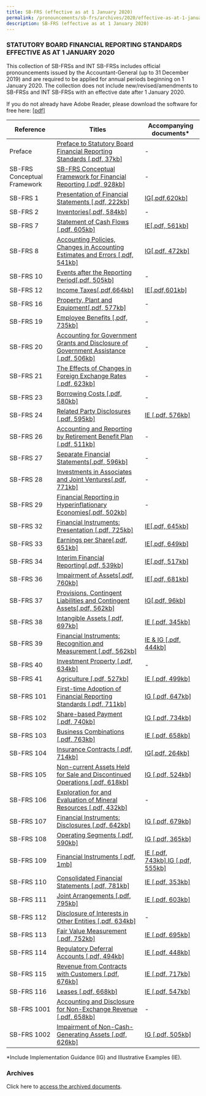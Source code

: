 ```yaml
---
title: SB-FRS (effective as at 1 January 2020)
permalink: /pronouncements/sb-frs/archives/2020/effective-as-at-1-january-2020/
description: SB-FRS (effective as at 1 January 2020)
---
```

### STATUTORY BOARD FINANCIAL REPORTING STANDARDS EFFECTIVE AS AT 1 JANUARY 2020

This collection of SB-FRSs and INT SB-FRSs includes official pronouncements issued by the Accountant-General (up to 31 December 2019) and are required to be applied for annual periods beginning on 1 January 2020. The collection does not include new/revised/amendments to SB-FRSs and INT SB-FRSs with an effective date after 1 January 2020.

If you do not already have Adobe Reader, please download the software for free here: [\[pdf\]](http://www.adobe.com/products/acrobat/readstep2.html)



| Reference | Titles | Accompanying documents\* |
| -------- | -------- | -------- |
| Preface | [Preface to Statutory Board Financial Reporting Standards [.pdf, 37kb]](/files/Docs/Default%20Source/Sb%20Frs/Effective%20As%20At%201%20January%202020/preface-to-statutory-board-financial-reporting-standards.pdf) | - |
| SB-FRS Conceptual Framework | [SB-FRS Conceptual Framework for Financial Reporting [.pdf, 928kb]](/files/Docs/Default%20Source/Sb%20Frs%20Conceptual%20Framework/sb-frs-conceptual-framework-2020.pdf) | - |
| SB-FRS 1 | [Presentation of Financial Statements [.pdf, 222kb]](/files/Docs/Default%20Source/Sb%20Frs/Effective%20As%20At%201%20January%202020/sb-frs_1_(2020).pdf) | [IG[.pdf,620kb]](/files/Docs/Default%20Source/Sb%20Frs/Effective%20As%20At%201%20January%202020/sb-frs_1_ig_(2020).pdf) |
| SB-FRS 2 | [Inventories[.pdf, 584kb]](/files/Docs/Default%20Source/Sb%20Frs/Effective%20As%20At%201%20January%202020/sb-frs_2_(2020).pdf) | - |
| SB-FRS 7 | [Statement of Cash Flows [.pdf, 605kb]](/files/Docs/Default%20Source/Sb%20Frs/Effective%20As%20At%201%20January%202020/sb-frs_7_(2020).pdf) | [IE[.pdf, 561kb]](/files/Docs/Default%20Source/Sb%20Frs/Effective%20As%20At%201%20January%202020/sb-frs_7_ie_(2020).pdf) |
| SB-FRS 8 | [Accounting Policies, Changes in Accounting Estimates and Errors [.pdf, 541kb]](/files/Docs/Default%20Source/Sb%20Frs/Effective%20As%20At%201%20January%202020/sb-frs_8_(2020).pdf) | [IG[.pdf, 472kb]](/files/Docs/Default%20Source/Sb%20Frs/Effective%20As%20At%201%20January%202020/sb-frs_8_ig_(2020).pdf) |
| SB-FRS 10 | [Events after the Reporting Period[.pdf, 505kb]](/files/Docs/Default%20Source/Sb%20Frs/Effective%20As%20At%201%20January%202020/sb-frs_10_(2020).pdf) | - |
| SB-FRS 12 | [Income Taxes[.pdf,664kb]](/files/Docs/Default%20Source/Sb%20Frs/Effective%20As%20At%201%20January%202020/sb-frs_12_(2020).pdf) | [IE[.pdf,601kb]](/files/Docs/Default%20Source/Sb%20Frs/Effective%20As%20At%201%20January%202020/sb-frs_12_ie_(2020).pdf) |
| SB-FRS 16 | [Property, Plant and Equipment[.pdf, 577kb]](/files/Docs/Default%20Source/Sb%20Frs/Effective%20As%20At%201%20January%202020/sb-frs_16_(2020).pdf) | - |
| SB-FRS 19 | [Employee Benefits [.pdf, 735kb]](/files/Docs/Default%20Source/Sb%20Frs/Effective%20As%20At%201%20January%202020/sb-frs_19_(2020).pdf) | - |
| SB-FRS 20 | [Accounting for Government Grants and Disclosure of Government Assistance [.pdf, 506kb]](/files/Docs/Default%20Source/Sb%20Frs/Effective%20As%20At%201%20January%202020/sb-frs_20_(2020).pdf) | - |
| SB-FRS 21 | [The Effects of Changes in Foreign Exchange Rates [.pdf, 623kb]](/files/Docs/Default%20Source/Sb%20Frs/Effective%20As%20At%201%20January%202020/sb-frs_21_(2020).pdf) | - |
| SB-FRS 23 | [Borrowing Costs [.pdf, 580kb]](/files/Docs/Default%20Source/Sb%20Frs/Effective%20As%20At%201%20January%202020/sb-frs_23_(2020).pdf) | - |
| SB-FRS 24 | [Related Party Disclosures [.pdf, 595kb]](/files/Docs/Default%20Source/Sb%20Frs/Effective%20As%20At%201%20January%202020/sb-frs_24_(2020).pdf) | [IE [.pdf, 576kb]](/files/Docs/Default%20Source/Sb%20Frs/Effective%20As%20At%201%20January%202020/sb-frs_24_ie_(2020).pdf) |
| SB-FRS 26 | [Accounting and Reporting by Retirement Benefit Plan [.pdf, 511kb]](/files/Docs/Default%20Source/Sb%20Frs/Effective%20As%20At%201%20January%202020/sb-frs_26_(2020).pdf) | - |
| SB-FRS 27 | [Separate Financial Statements[.pdf, 596kb]](/files/Docs/Default%20Source/Sb%20Frs/Effective%20As%20At%201%20January%202020/sb-frs_27_(2020).pdf) | - |
| SB-FRS 28 | [Investments in Associates and Joint Ventures[.pdf, 771kb]](/files/Docs/Default%20Source/Sb%20Frs/Effective%20As%20At%201%20January%202020/sb-frs_28_(2020).pdf) | - |
| SB-FRS 29 | [Financial Reporting in Hyperinflationary Economies[.pdf, 502kb]](/files/Docs/Default%20Source/Sb%20Frs/Effective%20As%20At%201%20January%202020/sb-frs_29_(2020).pdf) | - |
| SB-FRS 32 | [Financial Instruments: Presentation [.pdf, 725kb]](/files/Docs/Default%20Source/Sb%20Frs/Effective%20As%20At%201%20January%202020/sb-frs_32_(2020).pdf) | [IE[.pdf, 645kb]](/files/Docs/Default%20Source/Sb%20Frs/Effective%20As%20At%201%20January%202020/sb-frs_32_ie_(2020).pdf) |
| SB-FRS 33 | [Earnings per Share[.pdf, 651kb]](/files/Docs/Default%20Source/Sb%20Frs/Effective%20As%20At%201%20January%202020/sb-frs_33_(2020).pdf) | [IE[.pdf, 649kb]](/files/Docs/Default%20Source/Sb%20Frs/Effective%20As%20At%201%20January%202020/sb-frs_33_ie_(2020).pdf) |
| SB-FRS 34 | [Interim Financial Reporting[.pdf, 539kb]](/files/Docs/Default%20Source/Sb%20Frs/Effective%20As%20At%201%20January%202020/sb-frs_34_(2020).pdf) | [IE[.pdf, 517kb]](/files/Docs/Default%20Source/Sb%20Frs/Effective%20As%20At%201%20January%202020/sb-frs_34_ie_(2020).pdf) |
| SB-FRS 36 | [Impairment of Assets[.pdf, 760kb]](/files/Docs/Default%20Source/Sb%20Frs/Effective%20As%20At%201%20January%202020/sb-frs_36_(2020).pdf) | [IE[.pdf, 681kb]](/files/Docs/Default%20Source/Sb%20Frs/Effective%20As%20At%201%20January%202020/sb-frs_36_ie_(2020).pdf) |
| SB-FRS 37 | [Provisions, Contingent Liabilities and Contingent Assets[.pdf, 562kb]](/files/Docs/Default%20Source/Sb%20Frs/Effective%20As%20At%201%20January%202020/sb-frs_37_(2020).pdf) | [IG[.pdf, 96kb]](/files/Docs/Default%20Source/Sb%20Frs/Effective%20As%20At%201%20January%202020/sb-frs_37_ig_(2020).pdf) |
| SB-FRS 38 | [Intangible Assets [.pdf, 697kb]](/files/Docs/Default%20Source/Sb%20Frs/Effective%20As%20At%201%20January%202020/sb-frs_38_(2020).pdf) | [IE [.pdf, 345kb]](/files/Docs/Default%20Source/Sb%20Frs/Effective%20As%20At%201%20January%202020/sb-frs_38_ie_(2020).pdf) |
| SB-FRS 39 | [Financial Instruments: Recognition and Measurement [.pdf, 562kb]](/files/Docs/Default%20Source/Sb%20Frs/Effective%20As%20At%201%20January%202020/sb-frs_39_(2020).pdf) | [IE & IG [.pdf, 444kb]](/files/Docs/Default%20Source/Sb%20Frs/Effective%20As%20At%201%20January%202020/sb-frs_39_ie_ig_(2020).pdf) |
| SB-FRS 40 | [Investment Property [.pdf, 634kb]](/files/Docs/Default%20Source/Sb%20Frs/Effective%20As%20At%201%20January%202020/sb-frs_40_(2020).pdf) | - |
| SB-FRS 41 | [Agriculture [.pdf, 527kb]](/files/Docs/Default%20Source/Sb%20Frs/Effective%20As%20At%201%20January%202020/sb-frs_41_(2020).pdf) | [IE [.pdf, 499kb]](/files/Docs/Default%20Source/Sb%20Frs/Effective%20As%20At%201%20January%202020/sb-frs_41_ie_(2020).pdf) |
| SB-FRS 101 | [First-time Adoption of Financial Reporting Standards [.pdf, 711kb]](/files/Docs/Default%20Source/Sb%20Frs/Effective%20As%20At%201%20January%202020/sb-frs_101_(2020).pdf) | [IG [.pdf, 647kb]](/files/Docs/Default%20Source/Sb%20Frs/Effective%20As%20At%201%20January%202020/sb-frs_101_ig_(2020).pdf) |
| SB-FRS 102 | [Share-based Payment [.pdf, 740kb]](/files/Docs/Default%20Source/Sb%20Frs/Effective%20As%20At%201%20January%202020/sb-frs_102_(2020).pdf) | [IG [.pdf, 734kb]](/files/Docs/Default%20Source/Sb%20Frs/Effective%20As%20At%201%20January%202020/sb-frs_102_ig_(2020).pdf) |
| SB-FRS 103 | [Business Combinations [.pdf, 763kb]](/files/Docs/Default%20Source/Sb%20Frs/Effective%20As%20At%201%20January%202020/sb-frs_103_(2020).pdf) | [IE [.pdf, 658kb]](/files/Docs/Default%20Source/Sb%20Frs/Effective%20As%20At%201%20January%202020/sb-frs_103_ie_(2020).pdf) |
| SB-FRS 104 | [Insurance Contracts [.pdf, 714kb]](/files/Docs/Default%20Source/Sb%20Frs/Effective%20As%20At%201%20January%202020/sb-frs_104_(2020).pdf) | [IG[.pdf, 264kb]](/files/Docs/Default%20Source/Sb%20Frs/Effective%20As%20At%201%20January%202020/sb-frs_104_ig_(2020).pdf) |
| SB-FRS 105 | [Non-current Assets Held for Sale and Discontinued Operations [.pdf, 618kb]](/files/Docs/Default%20Source/Sb%20Frs/Effective%20As%20At%201%20January%202020/sb-frs_105_(2020).pdf) | [IG [.pdf, 524kb]](/files/Docs/Default%20Source/Sb%20Frs/Effective%20As%20At%201%20January%202020/sb-frs_105_ig_(2020).pdf) |
| SB-FRS 106 | [Exploration for and Evaluation of Mineral Resources [.pdf, 432kb]](/files/Docs/Default%20Source/Sb%20Frs/Effective%20As%20At%201%20January%202020/sb-frs_106_(2020).pdf) | - |
| SB-FRS 107 | [Financial Instruments: Disclosures [.pdf, 642kb]](/files/Docs/Default%20Source/Sb%20Frs/Effective%20As%20At%201%20January%202020/sb-frs_107_(2020).pdf) | [IG [.pdf, 679kb]](/files/Docs/Default%20Source/Sb%20Frs/Effective%20As%20At%201%20January%202020/sb-frs_107_ig_(2020).pdf) |
| SB-FRS 108 | [Operating Segments [.pdf, 590kb]](/files/Docs/Default%20Source/Sb%20Frs/Effective%20As%20At%201%20January%202020/sb-frs_108_(2020).pdf) | [IG [.pdf, 365kb]](/files/Docs/Default%20Source/Sb%20Frs/Effective%20As%20At%201%20January%202020/sb-frs_108_ig_(2020).pdf) |
| SB-FRS 109 | [Financial Instruments [.pdf, 1mb]](/files/Docs/Default%20Source/Sb%20Frs/Effective%20As%20At%201%20January%202020/sb-frs_109_(2020).pdf) | [IE [.pdf, 743kb]](/files/Docs/Default%20Source/Sb%20Frs/Effective%20As%20At%201%20January%202020/sb-frs_109_ie_(2020).pdf),[IG [.pdf, 555kb]](/files/Docs/Default%20Source/Sb%20Frs/Effective%20As%20At%201%20January%202020/sb-frs_109_ig_(2020).pdf) |
| SB-FRS 110 | [Consolidated Financial Statements [.pdf, 781kb]](/files/Docs/Default%20Source/Sb%20Frs/Effective%20As%20At%201%20January%202020/sb-frs_110_(2020).pdf) | [IE [.pdf, 353kb]](/files/Docs/Default%20Source/Sb%20Frs/Effective%20As%20At%201%20January%202020/sb-frs_110_ie_(2020).pdf) |
| SB-FRS 111 | [Joint Arrangements [.pdf, 795kb]](/files/Docs/Default%20Source/Sb%20Frs/Effective%20As%20At%201%20January%202020/sb-frs_111_(2020).pdf) | [IE [.pdf, 603kb]](/files/Docs/Default%20Source/Sb%20Frs/Effective%20As%20At%201%20January%202020/sb-frs_111_ie_(2020).pdf) |
| SB-FRS 112 | [Disclosure of Interests in Other Entities [.pdf, 634kb]](/files/Docs/Default%20Source/Sb%20Frs/Effective%20As%20At%201%20January%202020/sb-frs_112_(2020).pdf) | - |
| SB-FRS 113 | [Fair Value Measurement [.pdf, 752kb]](/files/Docs/Default%20Source/Sb%20Frs/Effective%20As%20At%201%20January%202020/sb-frs_113_(2020).pdf) | [IE [.pdf, 695kb]](/files/Docs/Default%20Source/Sb%20Frs/Effective%20As%20At%201%20January%202020/sb-frs_113_ie_(2020).pdf) |
| SB-FRS 114 | [Regulatory Deferral Accounts [.pdf, 494kb]](/files/Docs/Default%20Source/Sb%20Frs/Effective%20As%20At%201%20January%202020/sb-frs_114_(2020).pdf) | [IE [.pdf, 448kb]](/files/Docs/Default%20Source/Sb%20Frs/Effective%20As%20At%201%20January%202020/sb-frs_114_ie_(2020).pdf) |
| SB-FRS 115 | [Revenue from Contracts with Customers [.pdf, 676kb]](/files/Docs/Default%20Source/Sb%20Frs/Effective%20As%20At%201%20January%202020/sb-frs_115_(2020).pdf) | [IE [.pdf, 717kb]](/files/Docs/Default%20Source/Sb%20Frs/Effective%20As%20At%201%20January%202020/sb-frs_115_ie_(2020).pdf) |
| SB-FRS 116 | [Leases [.pdf, 668kb]](/files/Docs/Default%20Source/Sb%20Frs/Effective%20As%20At%201%20January%202020/sb-frs_116_(2020).pdf) | [IE [.pdf, 547kb]](/files/Docs/Default%20Source/Sb%20Frs/Effective%20As%20At%201%20January%202020/sb-frs_116_ie_(2020).pdf) |
| SB-FRS 1001 | [Accounting and Disclosure for Non-Exchange Revenue [.pdf, 658kb]](/files/Docs/Default%20Source/Sb%20Frs/Effective%20As%20At%201%20January%202020/Item%201%20-%20SB-FRS1001_(2020).pdf) | - |
| SB-FRS 1002 | [Impairment of Non-Cash-Generating Assets [.pdf, 626kb]](/files/Docs/Default%20Source/Sb%20Frs/Effective%20As%20At%201%20January%202020/Item%202%20-%20SB-FRS1002_(2020).pdf) | [IG [.pdf, 505kb]](/files/Docs/Default%20Source/Sb%20Frs/Effective%20As%20At%201%20January%202020/sb-frs_1002_ig_(2020).pdf) |



\*Include Implementation Guidance (IG) and Illustrative Examples (IE).  

### Archives 

Click here to [access the archived documents](/pronouncements/sb-frs/archives/).